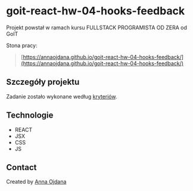# goit-react-hw-04-hooks-feedback
Projekt powstał w ramach kursu FULLSTACK PROGRAMISTA OD ZERA od GoIT

Stona pracy:
> [https://annaojdana.github.io/goit-react-hw-04-hooks-feedback/](https://annaojdana.github.io/goit-react-hw-04-hooks-feedback/)

## Szczegóły projektu

Zadanie zostało wykonane według [kryteriów](https://github.com/goitacademy/react-homework/blob/master/homework-04/README.pl.md).

## Technologie
- REACT
- JSX
- CSS
- JS

## Contact
Created by [Anna Ojdana](https://pl.linkedin.com/in/anna-ojdana)
